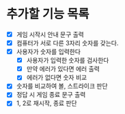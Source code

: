 # 추가할 기능 목록

- [x] 게임 시작시 안내 문구 출력
- [x] 컴퓨터가 서로 다른 3자리 숫자를 갖는다.
- [x] 사용자가 숫자를 입력한다
  - [x] 사용자가 입력한 숫자를 검사한다
  - [x] 만약 에러가 있다면 에러 출력
  - [x] 에러가 없다면 숫자 비교
- [x] 숫자를 비교하여 볼, 스트라이크 판단
- [x] 정답 시 게임 종료 문구 출력
- [x] 1, 2로 재시작, 종료 판단
